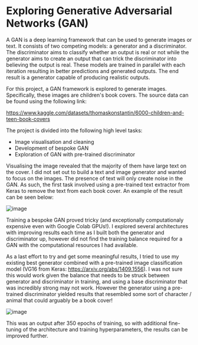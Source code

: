 # Exploring Generative Adversarial Networks (GAN)

A GAN is a deep learning framework that can be used to generate images or text. It consists of two competing models: a generator and a discriminator. The discriminator aims to classify whether an output is real or not while the generator aims to create an output that can trick the discriminator into believing the output is real. These models are trained in parallel with each iteration resulting in better predictions and generated outputs. The end result is a generator capable of producing realistic outputs.

For this project, a GAN framework is explored to generate images. Specifically, these images are children's book covers. The source data can be found using the following link:

https://www.kaggle.com/datasets/thomaskonstantin/6000-children-and-teen-book-covers

The project is divided into the following high level tasks:

* Image visualisation and cleaning
* Development of bespoke GAN
* Exploration of GAN with pre-trained discriminator

Visualising the image revealed that the majority of them have large text on the cover. I did not set out to build a text and image generator and wanted to focus on the images. The presence of text will only create noise in the GAN. As such, the first task involved using a pre-trained text extractor from Keras to remove the text from each book cover. An example of the result can be seen below:

![image](https://github.com/VassMorozov/GAN_book_covers/assets/28609388/aacc0fa4-b0e5-4a00-8311-fb1f466c6955)

Training a bespoke GAN proved tricky (and exceptionally computationaly expensive even with Google Colab GPUs!). I explored several architectures with improving results each time as I built both the generator and discriminator up, however did not find the training balance required for a GAN with the computational resources I had available. 

As a last effort to try and get some meaningful results, I tried to use my existing best generator combined with a pre-trained image classification model (VG16 from Keras: https://arxiv.org/abs/1409.1556). I was not sure this would work given the balance that needs to be struck between generator and discriminator in training, and using a base discriminator that was incredibly strong may not work. However the generator using a pre-trained discriminator yielded results that resembled some sort of character / animal that could arguably be a book cover!

![image](https://github.com/VassMorozov/GAN_book_covers/assets/28609388/3ebdb30d-1d21-489e-8bff-29d7455b10a2)

This was an output after 350 epochs of training, so with additional fine-tuning of the architecture and training hyperparameters, the results can be improved further.


